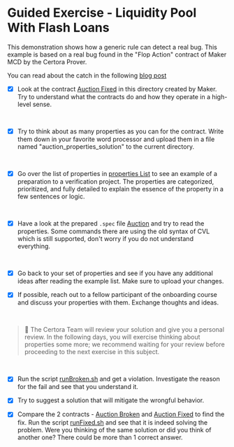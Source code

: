 # Guided Exercise - Liquidity Pool With Flash Loans

This demonstration shows how a generic rule can detect a real bug.
This example is based on a real bug found in the "Flop Action" contract of Maker MCD by the Certora Prover.

You can read about the catch in the following [blog post](https://blog.makerdao.com/mcd-security-roadmap-update-october-2019/)

- [x] Look at the contract [Auction Fixed](AuctionFixed.sol) in this directory created by Maker. Try to understand what the contracts do and how they operate in a high-level sense.

</br>

- [x] Try to think about as many properties as you can for the contract. Write them down in your favorite word processor and upload them in a file named "auction_properties_solution" to the current directory.

</br>

- [x] Go over the list of properties in [properties List](propertiesList.md) to see an example of a preparation to a verification project. The properties are categorized, prioritized, and fully detailed to explain the essence of the property in a few sentences or logic.

</br>

- [x] Have a look at the prepared `.spec` file [Auction](Auction.spec) and try to read the properties. Some commands there are using the old syntax of CVL which is still supported, don't worry if you do not understand everything.

</br>

- [x] Go back to your set of properties and see if you have any additional ideas after reading the example list. Make sure to upload your changes.

- [x] If possible, reach out to a fellow participant of the onboarding course and discuss your properties with them. Exchange thoughts and ideas.

</br>

> :memo: The Certora Team will review your solution and give you a personal review. In the following days, you will exercise thinking about properties some more; we recommend waiting for your review before proceeding to the next exercise in this subject.

</br>

- [x] Run the script [runBroken.sh](runBroken.sh) and get a violation. Investigate the reason for the fail and see that you understand it.

- [x] Try to suggest a solution that will mitigate the wrongful behavior.

- [x] Compare the 2 contracts - [Auction Broken](AuctionBroken.sol) and [Auction Fixed](AuctionFixed.sol) to find the fix. Run the script [runFixed.sh](runFixed.sh) and see that it is indeed solving the problem.
      Were you thinking of the same solution or did you think of another one? There could be more than 1 correct answer.
